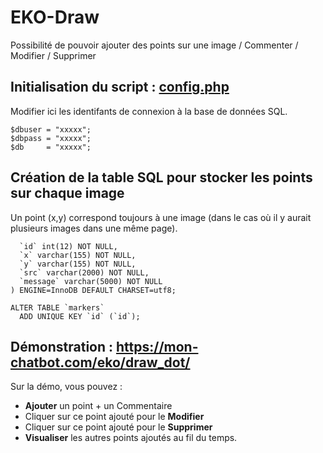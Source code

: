 # EKO-Draw
Possibilité de pouvoir ajouter des points sur une image / Commenter / Modifier / Supprimer

## Initialisation du script : [config.php](https://github.com/MathieuDuboy/EKO-Draw/blob/master/php/config.php)
Modifier ici les identifants de connexion à la base de données SQL.

````
$dbuser = "xxxxx";
$dbpass = "xxxxx";
$db     = "xxxxx";
````

## Création de la table SQL pour stocker les points sur chaque image
Un point (x,y) correspond toujours à une image (dans le cas où il y aurait plusieurs images dans une même page).
````
  `id` int(12) NOT NULL,
  `x` varchar(155) NOT NULL,
  `y` varchar(155) NOT NULL,
  `src` varchar(2000) NOT NULL,
  `message` varchar(5000) NOT NULL
) ENGINE=InnoDB DEFAULT CHARSET=utf8;
````

````
ALTER TABLE `markers`
  ADD UNIQUE KEY `id` (`id`);
````

## Démonstration : https://mon-chatbot.com/eko/draw_dot/
Sur la démo, vous pouvez : 
- **Ajouter** un point + un Commentaire
- Cliquer sur ce point ajouté pour le **Modifier**
- Cliquer sur ce point ajouté pour le **Supprimer**
- **Visualiser** les autres points ajoutés au fil du temps.

